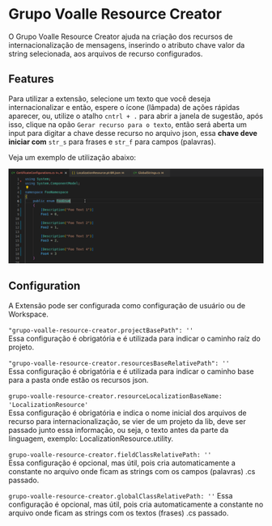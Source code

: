 # Grupo Voalle Resource Creator

O Grupo Voalle Resource Creator ajuda na criação dos recursos de internacionalização de mensagens, inserindo o atributo chave valor da string selecionada, aos arquivos de recurso configurados.

## Features

Para utilizar a extensão, selecione um texto que você deseja internacionalizar e então, espere o ícone (lâmpada) de ações rápidas aparecer, ou, utilize o atalho `cntrl + .` para abrir a janela de sugestão, após isso, clique na opão `Gerar recurso para o texto`, então será aberta um input para digitar a chave desse recurso no arquivo json, essa **chave deve iniciar com** `str_s` para frases e `str_f` para campos (palavras).

Veja um exemplo de utilização abaixo:

![Annotated code](images/usage-example.gif)

## Configuration

A Extensão pode ser configurada como configuração de usuário ou de Workspace.

`"grupo-voalle-resource-creator.projectBasePath": ''`  
Essa configuração é obrigatória e é utilizada para indicar o caminho
raíz do projeto.

`"grupo-voalle-resource-creator.resourcesBaseRelativePath": ''`  
Essa configuração é obrigatória e é utilizada para indicar o caminho base para a pasta onde estão os recursos json.

`grupo-voalle-resource-creator.resourceLocalizationBaseName: 'LocalizationResource'`  
Essa configuração é obrigatória e indica o nome inicial dos arquivos de recurso para internacionalização, se vier de um projeto da lib, deve ser passado junto essa informação, ou seja, o texto antes da parte da linguagem, exemplo: LocalizationResource.utility.

`grupo-voalle-resource-creator.fieldClassRelativePath: ''`  
Essa configuração é opcional, mas útil, pois cria automaticamente a constante no arquivo onde ficam as strings com os campos (palavras) .cs passado.

`grupo-voalle-resource-creator.globalClassRelativePath: ''`
Essa configuração é opcional, mas útil, pois cria automaticamente a constante no arquivo onde ficam as strings com os textos (frases) .cs passado.
